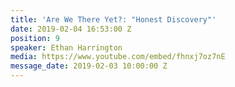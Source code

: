 ```yaml
---
title: 'Are We There Yet?: "Honest Discovery"'
date: 2019-02-04 16:53:00 Z
position: 9
speaker: Ethan Harrington
media: https://www.youtube.com/embed/fhnxj7oz7nE
message_date: 2019-02-03 10:00:00 Z
---
```


